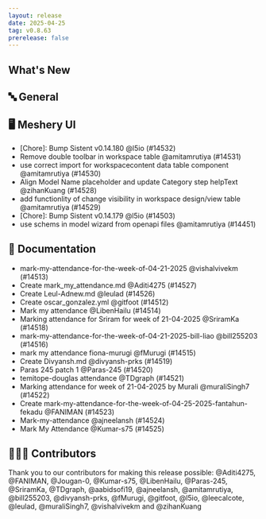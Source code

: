 ```yaml
---
layout: release
date: 2025-04-25
tag: v0.8.63
prerelease: false
---
```


## What's New
## 🔤 General
## 🖥 Meshery UI

- \[Chore\]: Bump Sistent v0.14.180 @l5io (#14532)
- Remove double toolbar in workspace table @amitamrutiya (#14531)
- use correct import for workspacecontent data table component @amitamrutiya (#14530)
- Align Model Name placeholder and update Category step helpText @zihanKuang (#14528)
- add functionlity of change visibility in workspace design/view table @amitamrutiya (#14529)
- \[Chore\]: Bump Sistent v0.14.179 @l5io (#14503)
- use schems in model wizard from openapi files @amitamrutiya (#14451)

## 📖 Documentation

- mark-my-attendance-for-the-week-of-04-21-2025 @vishalvivekm (#14513)
- Create mark_my_attendance.md @Aditi4275 (#14527)
- Create Leul-Adnew.md @leulad (#14526)
- Create oscar_gonzalez.yml @gitfoot (#14512)
- Mark my attendance @LibenHailu (#14514)
- Marking attendance for Sriram for week of 21-04-2025 @SriramKa (#14518)
- mark-my-attendance-for-the-week-of-04-21-2025-bill-liao @bill255203 (#14516)
- mark my attendance fiona-murugi @fMurugi (#14515)
- Create Divyansh.md @divyansh-prks (#14519)
- Paras 245 patch 1 @Paras-245 (#14520)
- temitope-douglas attendance @TDgraph (#14521)
- Marking attendance for week of 21-04-2025 by Murali @muraliSingh7 (#14522)
- Create mark-my-attendance-for-the-week-of-04-25-2025-fantahun-fekadu @FANIMAN (#14523)
- Mark-my-attendance @ajneelansh (#14524)
- Mark My Attendance @Kumar-s75 (#14525)

## 👨🏽‍💻 Contributors

Thank you to our contributors for making this release possible:
@Aditi4275, @FANIMAN, @Jougan-0, @Kumar-s75, @LibenHailu, @Paras-245, @SriramKa, @TDgraph, @aabidsofi19, @ajneelansh, @amitamrutiya, @bill255203, @divyansh-prks, @fMurugi, @gitfoot, @l5io, @leecalcote, @leulad, @muraliSingh7, @vishalvivekm and @zihanKuang

